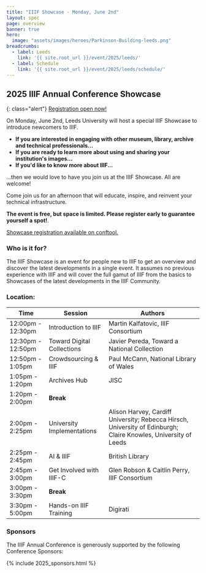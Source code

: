 ```yaml
---
title: "IIIF Showcase - Monday, June 2nd"
layout: spec
page: overview
banner: true 
hero:
  image: "assets/images/heroes/Parkinson-Building-leeds.png"
breadcrumbs:
  - label: Leeds
    link: '{{ site.root_url }}/event/2025/leeds/'
  - label: Schedule
    link: '{{ site.root_url }}/event/2025/leeds/schedule/'
---
```


## 2025 IIIF Annual Conference Showcase

{: class="alert"}
[Registration open now!][registration]

On Monday, June 2nd, Leeds University will host a special IIIF Showcase to introduce newcomers to IIIF.

* **If you are interested in engaging with other museum, library, archive and technical professionals...**
* **If you are ready to learn more about using and sharing your institution's images...**
* **If you'd like to know more about IIIF...**

...then we would love to have you join us at the IIIF Showcase. All are welcome!

Come join us for an afternoon that will educate, inspire, and reinvent your technical infrastructure. 

**The event is free, but space is limited. Please register early to guarantee yourself a spot!**. 

[Showcase registration available on conftool.][registration]

### Who is it for?

The IIIF Showcase is an event for people new to IIIF to get an overview and discover the latest developments in a single event. It assumes no previous experience with IIIF and will cover the full gamut of IIIF from the basics to Showcases of the latest developments in the IIIF Community.

### Location: 
<table class="api-table">
    <thead>
        <tr>
            <th>Time</th>
            <th>Session</th>
            <th>Authors</th>
        </tr>
    </thead>
    <tbody>
        <tr>
            <td>12:00pm - 12:30pm</td>
            <td>Introduction to IIIF</td>
            <td>Martin Kalfatovic, IIIF Consortium</td>
        </tr>
        <tr>
            <td>12:30pm - 12:50pm</td>
            <td>Toward Digital Collections</td>
            <td>Javier Pereda, Toward a National Collection</td>
        </tr>
        <tr>
            <td>12:50pm - 1:05pm</td>
            <td>Crowdsourcing & IIIF</td>
            <td>Paul McCann, National Library of Wales</td>
        </tr>
        <tr>
            <td>1:05pm - 1:20pm</td>
            <td>Archives Hub</td>
            <td>JISC</td>
        </tr>
        <tr>
            <td>1:20pm - 2:00pm</td>
            <td colspan="2"><b>Break</b></td>
        </tr>
        <tr>
            <td>2:00pm - 2:25pm</td>
            <td>University Implementations</td>
            <td>Alison Harvey, Cardiff University; Rebecca Hirsch, University of Edinburgh; Claire Knowles, University of Leeds</td>
        </tr>
        <tr>
            <td>2:25pm - 2:45pm</td>
            <td>AI & IIIF</td>
            <td>British Library</td>
        </tr>
        <tr>
            <td>2:45pm - 3:00pm</td>
            <td>Get Involved with IIIF-C</td>
            <td>Glen Robson & Caitlin Perry, IIIF Consortium</td>
        </tr>
        <tr>
            <td>3:00pm - 3:30pm</td>
            <td colspan="2"><b>Break</b></td>
        </tr>
        <tr>
            <td>3:30pm - 5:00pm</td>
            <td>Hands-on IIIF Training</td>
            <td>Digirati</td>
        </tr>
    </tbody>
</table>        

### Sponsors

The IIIF Annual Conference is generously supported by the following Conference Sponsors:

{% include 2025_sponsors.html %} 

[registration]: https://www.conftool.org/iiif2025/